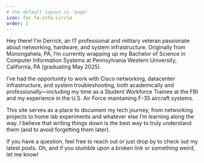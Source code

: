 ```yaml
---
# the default layout is 'page'
icon: fas fa-info-circle
order: 1
---
```


Hey there! I’m Derrick, an IT professional and military veteran passionate about networking, hardware, and system infrastructure. Originally from Monongahela, PA, I’m currently wrapping up my Bachelor of Science in Computer Information Systems at Pennsylvania Western University, California, PA (graduating May 2025).

I’ve had the opportunity to work with Cisco networking, datacenter infrastructure, and system troubleshooting, both academically and professionally—including my time as a Student Workforce Trainee at the FBI and my experience in the U.S. Air Force maintaining F-35 aircraft systems.

This site serves as a place to document my tech journey, from networking projects to home lab experiments and whatever else I’m learning along the way. I believe that writing things down is the best way to truly understand them (and to avoid forgetting them later).

If you have a question, feel free to reach out or just drop by to check out my latest posts. Oh, and if you stumble upon a broken link or something weird, let me know!
